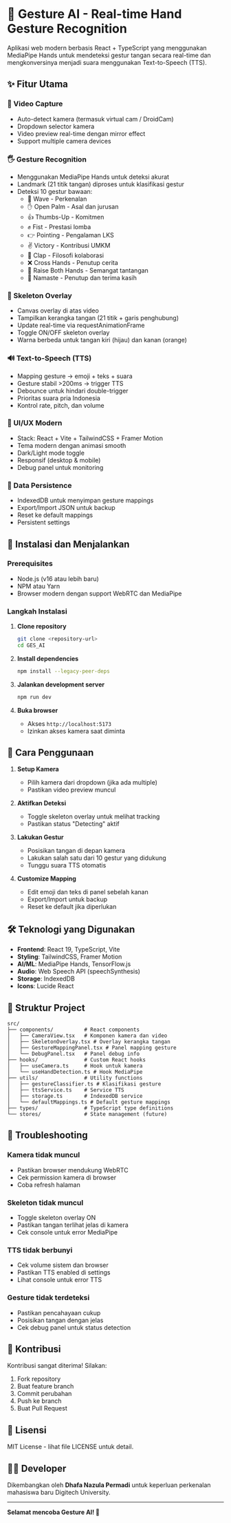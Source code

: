 # 🤚 Gesture AI - Real-time Hand Gesture Recognition

Aplikasi web modern berbasis React + TypeScript yang menggunakan MediaPipe Hands untuk mendeteksi gestur tangan secara real-time dan mengkonversinya menjadi suara menggunakan Text-to-Speech (TTS).

## ✨ Fitur Utama

### 🎥 Video Capture
- Auto-detect kamera (termasuk virtual cam / DroidCam)
- Dropdown selector kamera
- Video preview real-time dengan mirror effect
- Support multiple camera devices

### 🖐️ Gesture Recognition
- Menggunakan MediaPipe Hands untuk deteksi akurat
- Landmark (21 titik tangan) diproses untuk klasifikasi gestur
- Deteksi 10 gestur bawaan:
  - 👋 Wave - Perkenalan
  - ✋ Open Palm - Asal dan jurusan
  - 👍 Thumbs-Up - Komitmen
  - ✊ Fist - Prestasi lomba
  - 👉 Pointing - Pengalaman LKS
  - ✌️ Victory - Kontribusi UMKM
  - 👏 Clap - Filosofi kolaborasi
  - ❌ Cross Hands - Penutup cerita
  - 🙌 Raise Both Hands - Semangat tantangan
  - 🙏 Namaste - Penutup dan terima kasih

### 🦴 Skeleton Overlay
- Canvas overlay di atas video
- Tampilkan kerangka tangan (21 titik + garis penghubung)
- Update real-time via requestAnimationFrame
- Toggle ON/OFF skeleton overlay
- Warna berbeda untuk tangan kiri (hijau) dan kanan (orange)

### 🔊 Text-to-Speech (TTS)
- Mapping gesture → emoji + teks + suara
- Gesture stabil >200ms → trigger TTS
- Debounce untuk hindari double-trigger
- Prioritas suara pria Indonesia
- Kontrol rate, pitch, dan volume

### 🎨 UI/UX Modern
- Stack: React + Vite + TailwindCSS + Framer Motion
- Tema modern dengan animasi smooth
- Dark/Light mode toggle
- Responsif (desktop & mobile)
- Debug panel untuk monitoring

### 💾 Data Persistence
- IndexedDB untuk menyimpan gesture mappings
- Export/Import JSON untuk backup
- Reset ke default mappings
- Persistent settings

## 🚀 Instalasi dan Menjalankan

### Prerequisites
- Node.js (v16 atau lebih baru)
- NPM atau Yarn
- Browser modern dengan support WebRTC dan MediaPipe

### Langkah Instalasi

1. **Clone repository**
   ```bash
   git clone <repository-url>
   cd GES_AI
   ```

2. **Install dependencies**
   ```bash
   npm install --legacy-peer-deps
   ```

3. **Jalankan development server**
   ```bash
   npm run dev
   ```

4. **Buka browser**
   - Akses `http://localhost:5173`
   - Izinkan akses kamera saat diminta

## 🎯 Cara Penggunaan

1. **Setup Kamera**
   - Pilih kamera dari dropdown (jika ada multiple)
   - Pastikan video preview muncul

2. **Aktifkan Deteksi**
   - Toggle skeleton overlay untuk melihat tracking
   - Pastikan status "Detecting" aktif

3. **Lakukan Gestur**
   - Posisikan tangan di depan kamera
   - Lakukan salah satu dari 10 gestur yang didukung
   - Tunggu suara TTS otomatis

4. **Customize Mapping**
   - Edit emoji dan teks di panel sebelah kanan
   - Export/Import untuk backup
   - Reset ke default jika diperlukan

## 🛠️ Teknologi yang Digunakan

- **Frontend**: React 19, TypeScript, Vite
- **Styling**: TailwindCSS, Framer Motion
- **AI/ML**: MediaPipe Hands, TensorFlow.js
- **Audio**: Web Speech API (speechSynthesis)
- **Storage**: IndexedDB
- **Icons**: Lucide React

## 📁 Struktur Project

```
src/
├── components/          # React components
│   ├── CameraView.tsx   # Komponen kamera dan video
│   ├── SkeletonOverlay.tsx # Overlay kerangka tangan
│   ├── GestureMappingPanel.tsx # Panel mapping gesture
│   └── DebugPanel.tsx   # Panel debug info
├── hooks/               # Custom React hooks
│   ├── useCamera.ts     # Hook untuk kamera
│   └── useHandDetection.ts # Hook MediaPipe
├── utils/               # Utility functions
│   ├── gestureClassifier.ts # Klasifikasi gesture
│   ├── ttsService.ts    # Service TTS
│   ├── storage.ts       # IndexedDB service
│   └── defaultMappings.ts # Default gesture mappings
├── types/               # TypeScript type definitions
└── stores/              # State management (future)
```

## 🐛 Troubleshooting

### Kamera tidak muncul
- Pastikan browser mendukung WebRTC
- Cek permission kamera di browser
- Coba refresh halaman

### Skeleton tidak muncul
- Toggle skeleton overlay ON
- Pastikan tangan terlihat jelas di kamera
- Cek console untuk error MediaPipe

### TTS tidak berbunyi
- Cek volume sistem dan browser
- Pastikan TTS enabled di settings
- Lihat console untuk error TTS

### Gesture tidak terdeteksi
- Pastikan pencahayaan cukup
- Posisikan tangan dengan jelas
- Cek debug panel untuk status detection

## 🤝 Kontribusi

Kontribusi sangat diterima! Silakan:

1. Fork repository
2. Buat feature branch
3. Commit perubahan
4. Push ke branch
5. Buat Pull Request

## 📄 Lisensi

MIT License - lihat file LICENSE untuk detail.

## 👨‍💻 Developer

Dikembangkan oleh **Dhafa Nazula Permadi** untuk keperluan perkenalan mahasiswa baru Digitech University.

---

**Selamat mencoba Gesture AI! 🚀**
